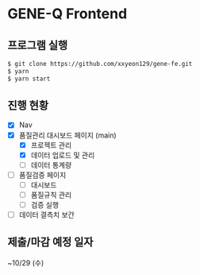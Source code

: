 # GENE-Q Frontend
## 프로그램 실행
```bash
$ git clone https://github.com/xxyeon129/gene-fe.git
$ yarn
$ yarn start
```

## 진행 현황
- [x]  Nav
- [x]  품질관리 대시보드 페이지 (main)
    - [x]  프로젝트 관리
    - [x]  데이터 업로드 및 관리
    - [ ]  데이터 통계량
- [ ]  품질검증 페이지
    - [ ]  대시보드
    - [ ]  품질규칙 관리
    - [ ]  검증 실행
- [ ]  데이터 결측치 보간

## 제출/마감 예정 일자
~10/29 (수)
